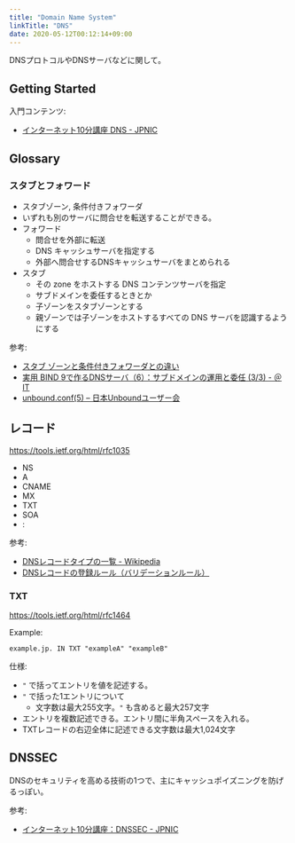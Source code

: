 ```yaml
---
title: "Domain Name System"
linkTitle: "DNS"
date: 2020-05-12T00:12:14+09:00
---
```


DNSプロトコルやDNSサーバなどに関して。

## Getting Started

入門コンテンツ:

- [インターネット10分講座 DNS - JPNIC](https://www.nic.ad.jp/ja/newsletter/No22/080.html)

## Glossary
### スタブとフォワード

- スタブゾーン, 条件付きフォワーダ
- いずれも別のサーバに問合せを転送することができる。
- フォワード
  - 問合せを外部に転送
  - DNS キャッシュサーバを指定する
  - 外部へ問合せするDNSキャッシュサーバをまとめられる
- スタブ
  - その zone をホストする DNS コンテンツサーバを指定
  - サブドメインを委任するときとか
  - 子ゾーンをスタブゾーンとする
  - 親ゾーンでは子ゾーンをホストするすべての DNS サーバを認識するようにする

参考:

- [スタブ ゾーンと条件付きフォワーダとの違い](https://msdn.microsoft.com/ja-jp/library/cc780434(v=ws.10).aspx)
- [実用 BIND 9で作るDNSサーバ（6）：サブドメインの運用と委任 (3/3) - ＠IT](http://www.atmarkit.co.jp/ait/articles/0306/03/news002_3.html)
- [unbound.conf(5) – 日本Unboundユーザー会](http://unbound.jp/unbound/unbound-conf/)

## レコード

https://tools.ietf.org/html/rfc1035

- NS
- A
- CNAME
- MX
- TXT
- SOA
- :

参考:

- [DNSレコードタイプの一覧 \- Wikipedia](https://ja.wikipedia.org/wiki/DNS%E3%83%AC%E3%82%B3%E3%83%BC%E3%83%89%E3%82%BF%E3%82%A4%E3%83%97%E3%81%AE%E4%B8%80%E8%A6%A7)
- [DNSレコードの登録ルール（バリデーションルール）](http://manual.iij.jp/dns/help/1481516.html)

### TXT

https://tools.ietf.org/html/rfc1464

Example:

```
example.jp. IN TXT "exampleA" "exampleB"
```

仕様:

- `"` で括ってエントリを値を記述する。
- `"` で括った1エントリについて
  - 文字数は最大255文字。`"` も含めると最大257文字
- エントリを複数記述できる。エントリ間に半角スペースを入れる。
- TXTレコードの右辺全体に記述できる文字数は最大1,024文字

## DNSSEC

DNSのセキュリティを高める技術の1つで、主にキャッシュポイズニングを防げるっぽい。

参考:

- [インターネット10分講座：DNSSEC - JPNIC](https://www.nic.ad.jp/ja/newsletter/No43/0800.html)
